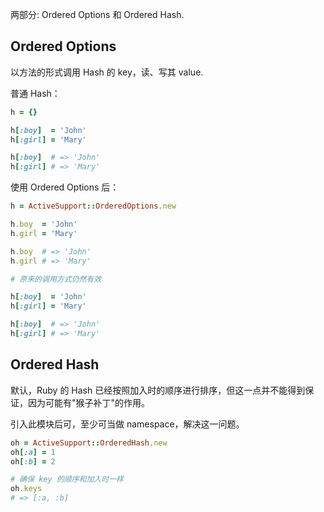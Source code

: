 两部分: Ordered Options 和 Ordered Hash.

## Ordered Options

以方法的形式调用 Hash 的 key，读、写其 value.

普通 Hash：

```ruby
h = {}

h[:boy]  = 'John'
h[:girl] = 'Mary'

h[:boy]  # => 'John'
h[:girl] # => 'Mary'
```

使用 Ordered Options 后：

```ruby
h = ActiveSupport::OrderedOptions.new

h.boy  = 'John'
h.girl = 'Mary'

h.boy  # => 'John'
h.girl # => 'Mary'

# 原来的调用方式仍然有效

h[:boy]  = 'John'
h[:girl] = 'Mary'

h[:boy]  # => 'John'
h[:girl] # => 'Mary'
```

## Ordered Hash

默认，Ruby 的 Hash 已经按照加入时的顺序进行排序，但这一点并不能得到保证，因为可能有"猴子补丁"的作用。

引入此模块后可，至少可当做 namespace，解决这一问题。

```ruby
oh = ActiveSupport::OrderedHash.new
oh[:a] = 1
oh[:b] = 2

# 确保 key 的顺序和加入时一样
oh.keys
# => [:a, :b]
```

